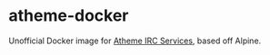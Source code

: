 # atheme-docker

Unofficial Docker image for [Atheme IRC Services](https://github.com/atheme/atheme), based off Alpine.

